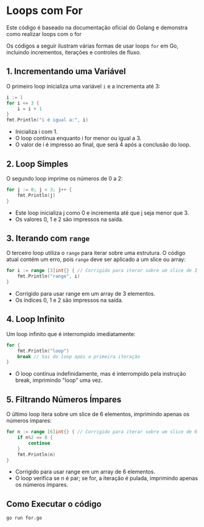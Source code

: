 # Loops com For

Este código é baseado na documentação oficial do Golang e demonstra como realizar loops com o for

Os códigos a seguir ilustram várias formas de usar loops `for` em Go, incluindo incrementos, iterações e controles de fluxo.

## 1. Incrementando uma Variável

O primeiro loop inicializa uma variável `i` e a incrementa até 3:

```go
i := 1
for i <= 3 {
    i = i + 1
}
fmt.Println("i é igual a:", i)
```
- Inicializa i com 1.
- O loop continua enquanto i for menor ou igual a 3.
- O valor de i é impresso ao final, que será 4 após a conclusão do loop.

## 2. Loop Simples

O segundo loop imprime os números de 0 a 2:

```go
for j := 0; j < 3; j++ {
    fmt.Println(j)
}
```

- Este loop inicializa j como 0 e incrementa até que j seja menor que 3.
- Os valores 0, 1 e 2 são impressos na saída.

## 3. Iterando com `range`

O terceiro loop utiliza o `range` para iterar sobre uma estrutura. O código atual contém um erro, pois `range` deve ser aplicado a um slice ou array:

```go
for i := range [3]int{} { // Corrigido para iterar sobre um slice de 3 elementos
    fmt.Println("range", i)
}
```
- Corrigido para usar range em um array de 3 elementos.
- Os índices 0, 1 e 2 são impressos na saída.

## 4. Loop Infinito
Um loop infinito que é interrompido imediatamente:
```go
for {
    fmt.Println("loop")
    break // Sai do loop após a primeira iteração
}
```
- O loop continua indefinidamente, mas é interrompido pela instrução break, imprimindo "loop" uma vez.

## 5. Filtrando Números Ímpares
O último loop itera sobre um slice de 6 elementos, imprimindo apenas os números ímpares:
```go
for n := range [6]int{} { // Corrigido para iterar sobre um slice de 6 elementos
    if n%2 == 0 {
        continue
    }
    fmt.Println(n)
}
```
- Corrigido para usar range em um array de 6 elementos.
- O loop verifica se n é par; se for, a iteração é pulada, imprimindo apenas os números ímpares.

## Como Executar o código

```bash
go run for.go
```